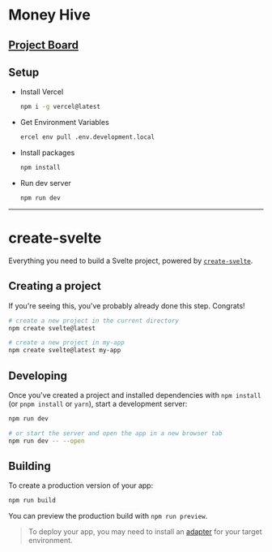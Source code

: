 # Money Hive

[Project Board](https://github.com/users/nickfang/projects/2/views/1)
---

## Setup

- Install Vercel
  ```bash
  npm i -g vercel@latest
  ```

- Get Environment Variables
  ```bash
  ercel env pull .env.development.local
  ```

- Install packages
  ```bash
  npm install
  ```

- Run dev server
  ```bash
  npm run dev
  ```



---

# create-svelte

Everything you need to build a Svelte project, powered by [`create-svelte`](https://github.com/sveltejs/kit/tree/master/packages/create-svelte).

## Creating a project

If you're seeing this, you've probably already done this step. Congrats!

```bash
# create a new project in the current directory
npm create svelte@latest

# create a new project in my-app
npm create svelte@latest my-app
```

## Developing

Once you've created a project and installed dependencies with `npm install` (or `pnpm install` or `yarn`), start a development server:

```bash
npm run dev

# or start the server and open the app in a new browser tab
npm run dev -- --open
```

## Building

To create a production version of your app:

```bash
npm run build
```

You can preview the production build with `npm run preview`.

> To deploy your app, you may need to install an [adapter](https://kit.svelte.dev/docs/adapters) for your target environment.
